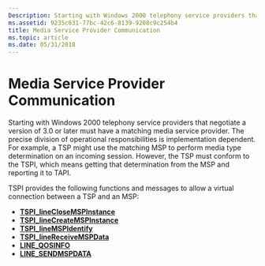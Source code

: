 ```yaml
---
Description: Starting with Windows 2000 telephony service providers that negotiate a version of 3.0 or later must have a matching media service provider.
ms.assetid: 9235c631-77bc-42c6-8139-9208c9c254b4
title: Media Service Provider Communication
ms.topic: article
ms.date: 05/31/2018
---
```


# Media Service Provider Communication

Starting with Windows 2000 telephony service providers that negotiate a version of 3.0 or later must have a matching media service provider. The precise division of operational responsibilities is implementation dependent. For example, a TSP might use the matching MSP to perform media type determination on an incoming session. However, the TSP must conform to the TSPI, which means getting that determination from the MSP and reporting it to TAPI.

TSPI provides the following functions and messages to allow a virtual connection between a TSP and an MSP:

-   [**TSPI\_lineCloseMSPInstance**](/windows/win32/api/tspi/nf-tspi-tspi_lineclosemspinstance)
-   [**TSPI\_lineCreateMSPInstance**](/windows/win32/api/tspi/nf-tspi-tspi_linecreatemspinstance)
-   [**TSPI\_lineMSPIdentify**](/windows/win32/api/tspi/nf-tspi-tspi_linemspidentify)
-   [**TSPI\_lineReceiveMSPData**](/windows/win32/api/tspi/nf-tspi-tspi_linereceivemspdata)
-   [**LINE\_QOSINFO**](line-qosinfo.md)
-   [**LINE\_SENDMSPDATA**](line-sendmspdata.md)

 

 
